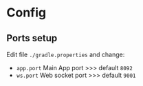# Config

## Ports setup
Edit file `./gradle.properties` and change:
* `app.port` Main App port >>> default `8092`
* `ws.port` Web socket port >>> default `9001`
